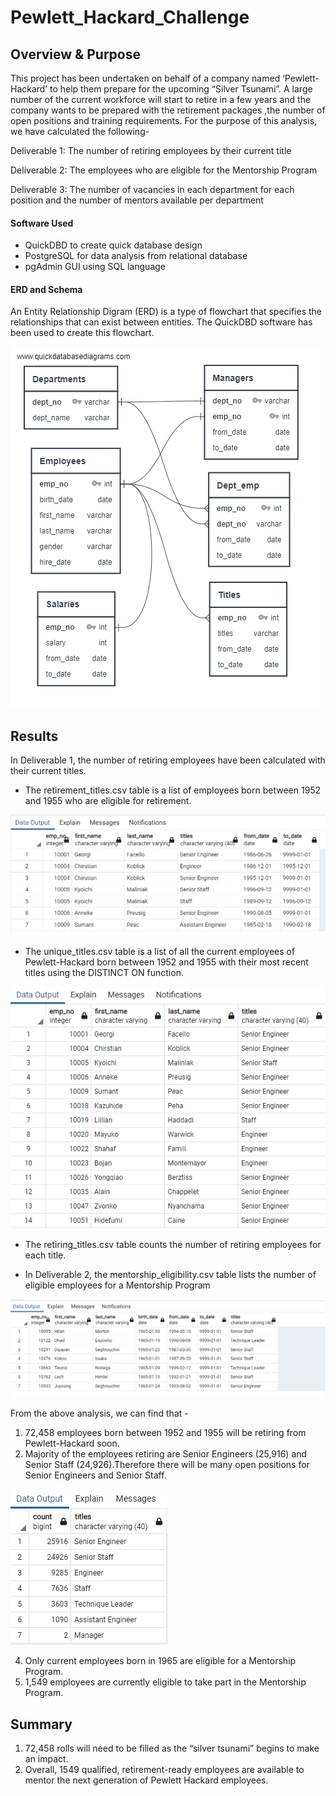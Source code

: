 # Pewlett_Hackard_Challenge

## Overview & Purpose

This project has been undertaken on behalf of a company named ‘Pewlett-Hackard’ to help them prepare for the upcoming “Silver Tsunami”. A large number of the current workforce will start to retire in a few years and the company wants to be prepared with the retirement packages ,the number of open positions and training requirements. For the purpose of this analysis, we have calculated the following-

Deliverable 1: The number of retiring employees by their current title

Deliverable 2: The employees who are eligible for the Mentorship Program

Deliverable 3: The number of vacancies in each department for each position and the number of mentors available per department

#### Software Used

- QuickDBD to create quick database design
- PostgreSQL for data analysis from relational database
- pgAdmin GUI using SQL language

#### ERD and Schema

An Entity Relationship Digram (ERD) is a type of flowchart that specifies the relationships that can exist between entities. The QuickDBD software has been used to create this flowchart.

![](images/EmployeeDB.png)

## Results

In Deliverable 1, the number of retiring employees have been calculated with their current titles.

- The retirement_titles.csv table is a list of employees born between 1952 and 1955 who are eligible for retirement.

![](images/retirement_titles.png)

- The unique_titles.csv table is a list of all the current employees of Pewlett-Hackard born between 1952 and 1955 with their most recent titles using the DISTINCT ON function.

![](images/unique_titles.png)

- The retiring_titles.csv table counts the number of retiring employees for each title.

- In Deliverable 2, the mentorship_eligibility.csv table lists the number of eligible employees for a Mentorship Program 

![](images/mentorship_eligibility.png)

From the above analysis, we can find that -

1. 72,458 employees born between 1952 and 1955 will be retiring from Pewlett-Hackard soon.
2. Majority of the employees retiring are Senior Engineers (25,916) and Senior Staff (24,926).Therefore there will be many open positions for Senior Engineers and Senior Staff.

![](images/retiring_titles.png)

4. Only current employees born in 1965 are eligible for a Mentorship Program.
5. 1,549 employees are currently eligible to take part in the Mentorship Program.

## Summary

1.	72,458 rolls will need to be filled as the “silver tsunami” begins to make an impact.
2.	Overall, 1549 qualified, retirement-ready employees are available to mentor the next generation of Pewlett Hackard employees.






